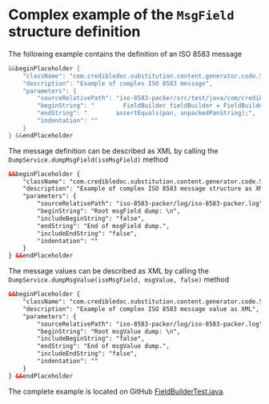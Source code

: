 # Complex example of the `MsgField` structure definition

The following example contains the definition of an ISO 8583 message

```Java
&&beginPlaceholder {
    "className": "com.credibledoc.substitution.content.generator.code.SourceContentGenerator",
    "description": "Example of complex ISO 8583 message",
    "parameters": {
        "sourceRelativePath": "iso-8583-packer/src/test/java/com/credibledoc/iso8583packer/FieldBuilderTest.java",
        "beginString": "        FieldBuilder fieldBuilder = FieldBuilder.builder(MsgFieldType.MSG)",
        "endString": "        assertEquals(pan, unpackedPanString);",
        "indentation": ""
    }
} &&endPlaceholder
```

The message definition can be described as XML by calling the `DumpService.dumpMsgField(isoMsgField)` method
```XML
&&beginPlaceholder {
    "className": "com.credibledoc.substitution.content.generator.code.SourceContentGenerator",
    "description": "Example of complex ISO 8583 message structure as XML",
    "parameters": {
        "sourceRelativePath": "iso-8583-packer/log/iso-8583-packer.log",
        "beginString": "Root msgField dump: \n",
        "includeBeginString": "false",
        "endString": "End of msgField dump.",
        "includeEndString": "false",
        "indentation": ""
    }
} &&endPlaceholder
```

The message values can be described as XML by calling the `DumpService.dumpMsgValue(isoMsgField, msgValue, false)` method
```XML
&&beginPlaceholder {
    "className": "com.credibledoc.substitution.content.generator.code.SourceContentGenerator",
    "description": "Example of complex ISO 8583 message value as XML",
    "parameters": {
        "sourceRelativePath": "iso-8583-packer/log/iso-8583-packer.log",
        "beginString": "Root msgValue dump: \n",
        "includeBeginString": "false",
        "endString": "End of msgValue dump.",
        "includeEndString": "false",
        "indentation": ""
    }
} &&endPlaceholder
```

The complete example is located on GitHub [FieldBuilderTest.java](https://github.com/credibledoc/credible-doc/blob/master/iso-8583-packer/src/test/java/com/credibledoc/iso8583packer/FieldBuilderTest.java).